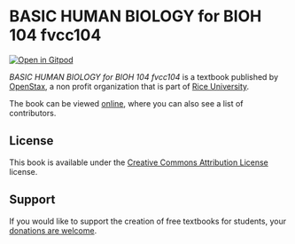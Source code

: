 # BASIC HUMAN BIOLOGY for BIOH 104  fvcc104

[![Open in Gitpod](https://gitpod.io/button/open-in-gitpod.svg)](https://gitpod.io/from-referrer/)

_BASIC HUMAN BIOLOGY for BIOH 104  fvcc104_ is a textbook published by [OpenStax](https://openstax.org/), a non profit organization that is part of [Rice University](https://www.rice.edu/).

The book can be viewed [online](https://github.com/cnx-user-books/cnxbook-basic-human-biology-for-bioh-104-fvcc104/releases/latest), where you can also see a list of contributors.

## License
This book is available under the [Creative Commons Attribution License](./LICENSE) license.

## Support
If you would like to support the creation of free textbooks for students, your [donations are welcome](https://riceconnect.rice.edu/donation/support-openstax-banner).
